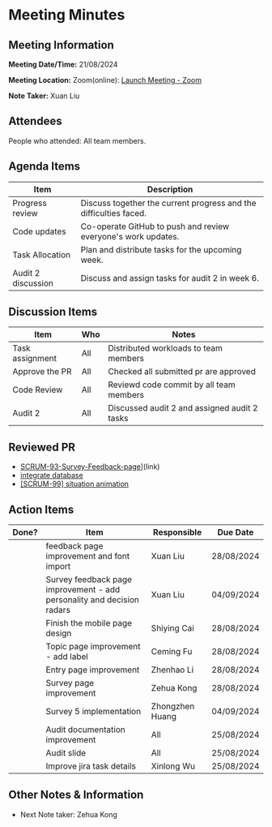 # Meeting Minutes

## Meeting Information

**Meeting Date/Time:** 21/08/2024 

**Meeting Location:** Zoom(online): [Launch Meeting - Zoom](https://anu.zoom.us/j/82320892529?pwd=r1sFRKhalHhXKuCi4eFE72RrBUwuor.1) 

**Note Taker:** Xuan Liu

## Attendees

People who attended: All team members.

## Agenda Items

| Item               | Description                                                       |
| ------------------ | ----------------------------------------------------------------- |
| Progress review    | Discuss together the current progress and the difficulties faced. |
| Code updates       | Co-operate GitHub to push and review everyone's work updates.     |
| Task Allocation    | Plan and distribute tasks for the upcoming week.                  |
| Audit 2 discussion | Discuss and assign tasks for audit 2 in week 6.                   |

## Discussion Items

| Item            | Who | Notes                                        |
| --------------- | --- | -------------------------------------------- |
| Task assignment | All | Distributed workloads to team members        |
| Approve the PR  | All | Checked all submitted pr are approved        |
| Code Review     | All | Reviewd code commit by all team members      |
| Audit 2         | All | Discussed audit 2 and assigned audit 2 tasks |

## Reviewed PR

- [SCRUM-93-Survey-Feedback-page](https://github.com/24-S1-2-C-Moral-Decisions/moral-front-end/pull/19)](link)
- [integrate database](https://github.com/24-S1-2-C-Moral-Decisions/moral-front-end/pull/18)
- [[SCRUM-99] situation animation](https://github.com/24-S1-2-C-Moral-Decisions/moral-front-end/actions/runs/10483420872)

## Action Items

| Done? | Item                                                                   | Responsible     | Due Date   |
| ----- | ---------------------------------------------------------------------- | --------------- | ---------- |
|       | feedback page improvement and font import                              | Xuan Liu        | 28/08/2024 |
|       | Survey feedback page improvement - add personality and decision radars | Xuan Liu        | 04/09/2024 |
|       | Finish the mobile page design                                          | Shiying Cai     | 28/08/2024 |
|       | Topic page improvement - add label                                     | Ceming Fu       | 28/08/2024 |
|       | Entry page improvement                                                 | Zhenhao Li      | 28/08/2024 |
|       | Survey page improvement                                                | Zehua Kong      | 28/08/2024 |
|       | Survey 5 implementation                                                | Zhongzhen Huang | 04/09/2024 |
|       | Audit documentation improvement                                        | All             | 25/08/2024 |
|       | Audit slide                                                            | All             | 25/08/2024 |
|       | Improve jira task details                                              | Xinlong Wu      | 25/08/2024 |

## Other Notes & Information

- Next Note taker: Zehua Kong
